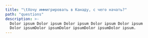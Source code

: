 ```yaml
---
title: "\tХочу иммигрировать в Канаду, с чего начать?"
path: "questions"
description: >-
  Dolor ipsum Dolor ipsum Dolor ipsum Dolor ipsum Dolor ipsum
  Dolor ipsumDolor ipsumDolor ipsumDolor ipsumDolor ipsum.
---
```

